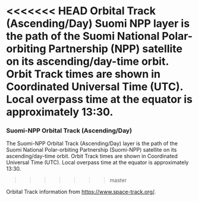 <<<<<<< HEAD
Orbital Track (Ascending/Day) Suomi NPP layer is the path of the Suomi National Polar-orbiting Partnership (NPP) satellite on its ascending/day-time orbit. Orbit Track times are shown in Coordinated Universal Time (UTC). Local overpass time at the equator is approximately 13:30.
=======
### Suomi-NPP Orbital Track (Ascending/Day)
The Suomi-NPP Orbital Track (Ascending/Day) layer is the path of the Suomi National Polar-orbiting Partnership (Suomi-NPP) satellite on its ascending/day-time orbit. Orbit Track times are shown in Coordinated Universal Time (UTC). Local overpass time at the equator is approximately 13:30.
>>>>>>> master

Orbital Track information from <https://www.space-track.org/>.
